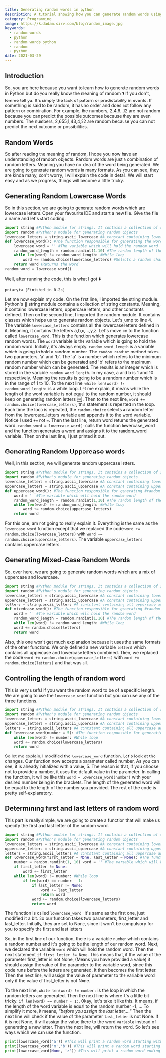 ```yaml
---
title: Generating random words in python
description: A tutorial showing how you can generate random words using python
category: Programming
image: https://kudadam.sirv.com/blog/random_image.jpg
keywords:
  - random words
  - python
  - random words python
  - random
  - python
date: 2021-03-29
---
```


## Introduction

So, you are here because you want to learn how to generate random words in Python but do you really know the meaning of random :question:
If you don't, lemme tell ya. It's simply the lack of pattern or predictability in events. If something is said to be random, it has no order and does not follow any pattern or combination.
For example, the numbers, 2,4,6...12 are not random because you can predict the possible outcomes because they are even numbers.
The numbers, 2,655,1,43,4,22 are random because you can not predict the next outcome or possibilities.

## Random Words

So after reading the meaning of random, I hope you now have an understanding of random objects.
Random words are just a combination of random letters. Meaning you have no idea of the word being generated.
We are going to generate random words in many formats. As you can see, they are kinda many, don't worry, I will explain the code in detail.
We will start easy and as we progress, things will become a little tricky.

## Generating Random Lowercase Words

So in this section, we are going to generate random words which are lowercase letters. Open your favourite IDE and start a new file.
Give the file a name and let's start coding.

```python
import string #Python module for strings. It contains a collection of string constants
import random #Python's module for generating random objects
lowercase_letters = string.ascii_lowercase #A constant containing lowercase letters
def lowercase_word(): #The function responsible for generating the word
    lowercase word = '' #The variable which will hold the random word
    random_word_length = random.randint(1,10) #The random length of the word
    while len(word) != random_word_length: #While loop
        word += random.choice(lowercase_letters) #Selects a random character on each iteration
    return word #Returns the word
random_word = lowercase_word()

```

Well, after running the code, this is what I got :arrow_down:

`pniaryiw [Finished in 0.2s]`

Let me now explain my code.
On the first line, I imported the string module. Python's :snake: string module contains a collection of string constants. Meaning, it contains lowercase letters, uppercase letters, and other constants defined. Then on the second line, I imported the random module. It contains classes which helps us to generate random objects.
Let's jump to line 4. The variable `lowercase_letters` contains all the lowercase letters defined in it. Meaning, it contains the letters a,b,c,...,y,z.
Let's move on to the function called `lowercase_word`. This is the function which generates lowercase random words. The `word` variable is the variable which is going to hold the random word. Initially, it's always empty.
`random_word_length` is a variable which is going to hold a random number. The `random.randint` method takes two parameters, 'a' and 'b'. The 'a' is a number which
refers to the minimum random number which can be generated and 'b' refers to the maximum
random number which can be generated.
The results is an integer which is stored in the variable `random_word_length`. In my case, a and b is 1 and 10 respectively. Meaning the results is going to be a random number which is in the range of 1 to 10.
To the next line, `while len(word) != random_word_length:` is a while loop.
Let me explain, it means while the length of the word variable is not equal to the random number, it should keep on generating random letters :cool: . Then to the next line, `word += random.choice(lowercase_letters)`, this statement is repeated in the loop. Each time the loop is repeated, the `random.choice` selects a random letter from the lowercase_letters variable and appends it to the word variable. Notice I used `+=` not `=`.
Then the last line, return word returns the generated word.
`random_word = lowercase_word()` calls the function lowercase_word and the function generates a word and assigns it to the random_word variable.
Then on the last line, I just printed it out.

## Generating Random Uppercase words

Well, in this section, we will generate random uppercase letters.

```python
import string #Python module for strings. It contains a collection of string constants
import random #Python's module for generating random objects
lowercase_letters = string.ascii_lowercase #A constant containing lowercase letters
uppercase_letters = string.ascii_uppercase #A constant containing uppercase letters
def uppercase_word(): #The function responsible for generating #random words which are in uppercase
    word = '' #The variable which will hold the random word
    random_word_length = random.randint(1,10) #The random length of the word
    while len(word) != random_word_length: #While loop
        word += random.choice(uppercase_letters)
    return word
```

For this one, am not going to really explain it. Everything is the same as the `lowercase_word` function except that we replaced the code `word += random.choice(lowercase_letters)` with `word += random.choice(uppercase_letters)`. The variable `uppercase_letters` contains uppercase letters.

## Generating Mixed-Case Random Words

So, over here, we are going to generate random words which are a mix of uppercase and lowercase.

```python
import string #Python module for strings. It contains a collection of string constants
import random #Python's module for generating random objects
lowercase_letters = string.ascii_lowercase #A constant containing lowercase letters
uppercase_letters = string.ascii_uppercase #A constant containing uppercase letters
letters = string.ascii_letters #A contstant containing all uppercase and lowercase letters
def mixedcase_word(): #The function responsible for generating #random words which are in uppercase
    word = '' #The variable which will hold the random word
    random_word_length = random.randint(1,10) #The random length of the word
    while len(word) != random_word_length: #While loop
    word += random.choice(letters)
    return word
```

Also, this one won't get much explanation because it uses the same formats of the other functions.
We only defined a new variable `letter`s which contains all uppercase and lowercase letters combined.
Then, we replaced the code `word += random.choice(uppercase_letters)` with `word += random.choice(letters)` and that was all.

## Controlling the length of random word

This is very useful if you want the random word to be of a specific length. We are going to use the `lowercase_word` function but you can use any of the three functions.

```python
import string #Python module for strings. It contains a collection of string constants
import random #Python's module for generating random objects
lowercase_letters = string.ascii_lowercase #A constant containing lowercase letters
uppercase_letters = string.ascii_uppercase #A constant containing uppercase letters
letters = string.ascii_letters #A contstant containing all uppercase and lowercase letters
def lowercase_word(number = 5): #The function responsible for generating #random words which are in uppercase word = '' #The variable which will hold the random word
    while len(word) != number: #While loop
    word += random.choice(lowercase_letters)
    return word
```

So let me explain, I modified the `lowercase_word` function. Let's look at the changes.
Our function now accepts a parameter called number, As you can see, it is already initialized with a value, 5. The reason is that, if you choose not to provide a number, it uses the default value in the parameter.
In calling the function, it will be like this `word = lowercase_word(number)` with your desired number being in the brackets.
The length of the generated word will be equal to the length of the number you provided. The rest of the code is pretty self-explanatory.

## Determining first and last letters of random word

This part is really simple, we are going to create a function that will make us specify the first and last letter of the random word.

```python
import string #Python module for strings. It contains a collection of string constants
import random #Python's module for generating random objects
lowercase_letters = string.ascii_lowercase #A constant containing lowercase letters
uppercase_letters = string.ascii_uppercase #A constant containing uppercase letters
letters = string.ascii_letters #A contstant containing all uppercase and lowercase letters
def lowercase_word(first_letter = None, last_letter = None): #The function responsible for generating #random words which are in uppercase
    number = random.randint(1, 10) word = '' #The variable which will hold the random word
    if first_letter != None:
        word += first_letter
    while len(word) != number: #While loop
        if len(word) == number - 1:
            if last_letter != None:
                word += last_letter
                return word
            word += random.choice(lowercase_letters)
            return word
```

The function is called `lowercase_word` , it's same as the first one, just modified it a bit. So our function takes two parameters, first_letter and last_letter. Initially, they are set to None, since it won't be compulsory for you to specify the first and last letters.

So, in the first line of our function, there is a variable `number` which contains a random number and it's going to be the length of our random word.
Next, we declared the variable `word` which will hold the random word. Then the next statement `if first_letter != None`. This means that, if the value of the parameter first_letter is not None, (Means you have provided a value) it should assign the value of the parameter to the variable word, since this code runs before the letters are generated, it then becomes the first letter.
Then the next line, will assign the value of parameter to the variable word only if the value of first_letter is not None.

To the next line, `while len(word) != number:` is the loop in which the random letters are generated.
Then the next line is where it's a little bit tricky. `if len(word) == number - 1:`. Okay, let's take it like this. It means, if the length of the word variable is equal to the random number -1, ...
To simplify it more, it means, _"before you assign the last letter,..."_
Then the next line will check if the value of the parameter `last_letter` is not None. If it is not None, it will assign the value there to the word `variable` instead of generating a new letter.
Then the next line, will return the word.
So let's see ways which we can use the function.

```python
print(lowercase_word('a')) #This will print a random word starting with 'a'
print(lowercase_word('m','b')) #This will print a random word starting with 'm' and ending with 'b'.
print(lowercase_word(None, 'z')) #This will print a random word ending with 'z'.

```
